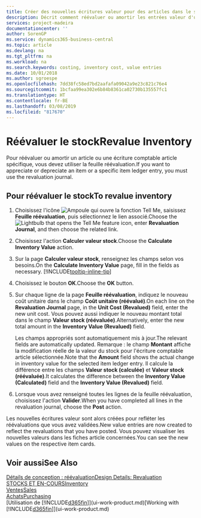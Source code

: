 ```yaml
---
title: Créer des nouvelles écritures valeur pour des articles dans le stock| Microsoft Docs
description: Décrit comment réévaluer ou amortir les entrées valeur d'un ou de plusieurs articles dans le stock en validant leur valeur calculée courante.
services: project-madeira
documentationcenter: ''
author: SorenGP
ms.service: dynamics365-business-central
ms.topic: article
ms.devlang: na
ms.tgt_pltfrm: na
ms.workload: na
ms.search.keywords: costing, inventory cost, value entries
ms.date: 10/01/2018
ms.author: sgroespe
ms.openlocfilehash: 7dd38fc58ed7bd2aafafa09042a9e23c821c76e4
ms.sourcegitcommit: 1bcfaa99ea302e6b84b8361ca02730b135557fc1
ms.translationtype: HT
ms.contentlocale: fr-BE
ms.lasthandoff: 03/08/2019
ms.locfileid: "817670"
---
```

# <a name="revalue-inventory"></a><span data-ttu-id="5628f-103">Réévaluer le stock</span><span class="sxs-lookup"><span data-stu-id="5628f-103">Revalue Inventory</span></span>
<span data-ttu-id="5628f-104">Pour réévaluer ou amortir un article ou une écriture comptable article spécifique, vous devez utiliser la feuille réévaluation.</span><span class="sxs-lookup"><span data-stu-id="5628f-104">If you want to appreciate or depreciate an item or a specific item ledger entry, you must use the revaluation journal.</span></span>

## <a name="to-revalue-inventory"></a><span data-ttu-id="5628f-105">Pour réévaluer le stock</span><span class="sxs-lookup"><span data-stu-id="5628f-105">To revalue inventory</span></span>
1. <span data-ttu-id="5628f-106">Choisissez l'icône ![Ampoule qui ouvre la fonction Tell Me](media/ui-search/search_small.png "Dites-moi ce que vous voulez faire"), saisissez **Feuille réévaluation**, puis sélectionnez le lien associé.</span><span class="sxs-lookup"><span data-stu-id="5628f-106">Choose the ![Lightbulb that opens the Tell Me feature](media/ui-search/search_small.png "Tell me what you want to do") icon, enter **Revaluation Journal**, and then choose the related link.</span></span>
2. <span data-ttu-id="5628f-107">Choisissez l'action **Calculer valeur stock**.</span><span class="sxs-lookup"><span data-stu-id="5628f-107">Choose the **Calculate Inventory Value** action.</span></span>
3. <span data-ttu-id="5628f-108">Sur la page **Calculer valeur stock**, renseignez les champs selon vos besoins.</span><span class="sxs-lookup"><span data-stu-id="5628f-108">On the **Calculate Inventory Value** page, fill in the fields as necessary.</span></span> [!INCLUDE[tooltip-inline-tip](includes/tooltip-inline-tip_md.md)]
4. <span data-ttu-id="5628f-109">Choisissez le bouton **OK**.</span><span class="sxs-lookup"><span data-stu-id="5628f-109">Choose the **OK** button.</span></span>
5. <span data-ttu-id="5628f-110">Sur chaque ligne de la page **Feuille réévaluation**, indiquez le nouveau coût unitaire dans le champ **Coût unitaire (réévalué)**.</span><span class="sxs-lookup"><span data-stu-id="5628f-110">On each line on the **Revaluation Journal** page, in the **Unit Cost (Revalued)** field, enter the new unit cost.</span></span> <span data-ttu-id="5628f-111">Vous pouvez aussi indiquer le nouveau montant total dans le champ **Valeur stock (réévaluée)**.</span><span class="sxs-lookup"><span data-stu-id="5628f-111">Alternatively, enter the new total amount in the **Inventory Value (Revalued)** field.</span></span>

    <span data-ttu-id="5628f-112">Les champs appropriés sont automatiquement mis à jour.</span><span class="sxs-lookup"><span data-stu-id="5628f-112">The relevant fields are automatically updated.</span></span> <span data-ttu-id="5628f-113">Remarque : le champ **Montant** affiche la modification réelle de la valeur du stock pour l'écriture comptable article sélectionnée.</span><span class="sxs-lookup"><span data-stu-id="5628f-113">Note that the **Amount** field shows the actual change in inventory value for the selected item ledger entry.</span></span> <span data-ttu-id="5628f-114">Il calcule la différence entre les champs **Valeur stock (calculée)** et **Valeur stock (réévaluée)**.</span><span class="sxs-lookup"><span data-stu-id="5628f-114">It calculates the difference between the **Inventory Value (Calculated)** field and the **Inventory Value (Revalued)** field.</span></span>
6. <span data-ttu-id="5628f-115">Lorsque vous avez renseigné toutes les lignes de la feuille réévaluation, choisissez l'action **Valider**.</span><span class="sxs-lookup"><span data-stu-id="5628f-115">When you have completed all lines in the revaluation journal, choose the **Post** action.</span></span>

<span data-ttu-id="5628f-116">Les nouvelles écritures valeur sont alors créées pour refléter les réévaluations que vous avez validées.</span><span class="sxs-lookup"><span data-stu-id="5628f-116">New value entries are now created to reflect the revaluations that you have posted.</span></span> <span data-ttu-id="5628f-117">Vous pouvez visualiser les nouvelles valeurs dans les fiches article concernées.</span><span class="sxs-lookup"><span data-stu-id="5628f-117">You can see the new values on the respective item cards.</span></span>

## <a name="see-also"></a><span data-ttu-id="5628f-118">Voir aussi</span><span class="sxs-lookup"><span data-stu-id="5628f-118">See Also</span></span>
[<span data-ttu-id="5628f-119">Détails de conception : réévaluation</span><span class="sxs-lookup"><span data-stu-id="5628f-119">Design Details: Revaluation</span></span>](design-details-revaluation.md)  
[<span data-ttu-id="5628f-120">STOCKS ET EN-COURS</span><span class="sxs-lookup"><span data-stu-id="5628f-120">Inventory</span></span>](inventory-manage-inventory.md)  
[<span data-ttu-id="5628f-121">Ventes</span><span class="sxs-lookup"><span data-stu-id="5628f-121">Sales</span></span>](sales-manage-sales.md)  
[<span data-ttu-id="5628f-122">Achats</span><span class="sxs-lookup"><span data-stu-id="5628f-122">Purchasing</span></span>](purchasing-manage-purchasing.md)  
<span data-ttu-id="5628f-123">[Utilisation de [!INCLUDE[d365fin](includes/d365fin_md.md)]](ui-work-product.md)</span><span class="sxs-lookup"><span data-stu-id="5628f-123">[Working with [!INCLUDE[d365fin](includes/d365fin_md.md)]](ui-work-product.md)</span></span>
